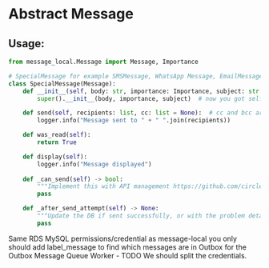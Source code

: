 # Abstract Message

## Usage:

```python
from message_local.Message import Message, Importance

# SpecialMessage for example SMSMessage, WhatsApp Message, EmailMessage
class SpecialMessage(Message):
    def __init__(self, body: str, importance: Importance, subject: str = None) -> None:
        super().__init__(body, importance, subject)  # now you got self.body, self.importance and self.subject (optional)

    def send(self, recipients: list, cc: list = None):  # cc and bcc are optional
        logger.info("Message sent to " + " ".join(recipients))

    def was_read(self):
        return True

    def display(self):
        logger.info("Message displayed")
        
    def _can_send(self) -> bool:
        """Implement this with API management https://github.com/circles-zone/api-management-local-python-package"""
        pass

    def _after_send_attempt(self) -> None:
        """Update the DB if sent successfully, or with the problem details"""
        pass

  ```

Same RDS MySQL permissions/credential as message-local you only should add label_message to find which messages are in
Outbox for the Outbox Message Queue Worker - TODO We should split the credentials.<br>
